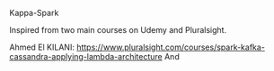 Kappa-Spark

Inspired from two main courses on Udemy and Pluralsight.

Ahmed El KILANI: https://www.pluralsight.com/courses/spark-kafka-cassandra-applying-lambda-architecture
And 

